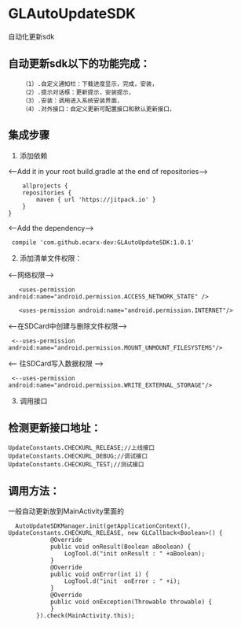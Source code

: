 # GLAutoUpdateSDK
自动化更新sdk

## 自动更新sdk以下的功能完成：

		（1）.自定义通知栏：下载进度显示，完成，安装，
		（2）.提示对话框：更新提示，安装提示，
		（3）.安装：调用进入系统安装界面，
		（4）.对外接口：自定义更新可配置接口和默认更新接口，

## 集成步骤

1. 添加依赖

<--Add it in your root build.gradle at the end of repositories-->

    	allprojects {
		repositories {
			maven { url 'https://jitpack.io' }
		}
	}
    	
<--Add the dependency-->

	 compile 'com.github.ecarx-dev:GLAutoUpdateSDK:1.0.1'
 
2. 添加清单文件权限：

<--网络权限-->

       <uses-permission android:name="android.permission.ACCESS_NETWORK_STATE" />
	   
	   <uses-permission android:name="android.permission.INTERNET"/>
      
<--在SDCard中创建与删除文件权限--> 
     
     <--uses-permission android:name="android.permission.MOUNT_UNMOUNT_FILESYSTEMS"/>
     
<-- 往SDCard写入数据权限 -->
      
     <--uses-permission android:name="android.permission.WRITE_EXTERNAL_STORAGE"/>
3. 调用接口

## 检测更新接口地址：

    UpdateConstants.CHECKURL_RELEASE;//上线接口
    UpdateConstants.CHECKURL_DEBUG;//调试接口
    UpdateConstants.CHECKURL_TEST;//测试接口

## 调用方法：
一般自动更新放到MainActivity里面的

	  AutoUpdateSDKManager.init(getApplicationContext(), UpdateConstants.CHECKURL_RELEASE, new GLCallback<Boolean>() {
                @Override
                public void onResult(Boolean aBoolean) {
                    LogTool.d("init onResult : " +aBoolean);
                }
                @Override
                public void onError(int i) {
                    LogTool.d("init  onError : " +i);
                }
                @Override
                public void onException(Throwable throwable) {
                }
            }).check(MainActivity.this);





